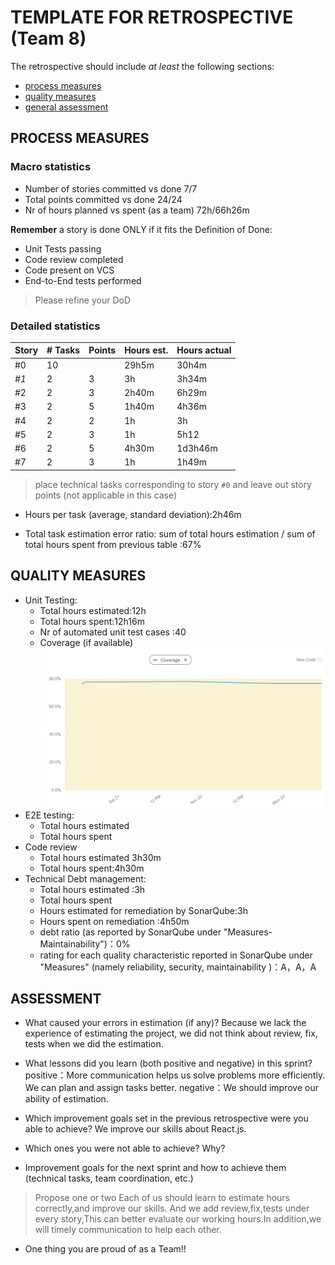 TEMPLATE FOR RETROSPECTIVE (Team 8)
=====================================

The retrospective should include _at least_ the following
sections:

- [process measures](#process-measures)
- [quality measures](#quality-measures)
- [general assessment](#assessment)

## PROCESS MEASURES 

### Macro statistics

- Number of stories committed vs done  7/7
- Total points committed vs done 24/24
- Nr of hours planned vs spent (as a team) 72h/66h26m

**Remember**  a story is done ONLY if it fits the Definition of Done:
 
- Unit Tests passing
- Code review completed
- Code present on VCS
- End-to-End tests performed

> Please refine your DoD 

### Detailed statistics

| Story  | # Tasks | Points | Hours est. | Hours actual |
|--------|---------|--------|------------|--------------|
| #0   |     10    |     |     29h5m      |    30h4m        |
| _#1_   |     2    |    3  |    3h       |    3h34m         |
| #2    |     2   |    3    |     2h40m      |    6h29m          |
| #3     |     2  |   5    |    1h40m       |    4h36m          |
| #4   |     2   |      2  |     1h       |     3h         |
| #5      |   2      |   3     |  1h          |     5h12         |
| #6     |     2   |   5     |      4h30m     |      1d3h46m        |
| #7     |     2    |   3     |    1h      |      1h49m        |

   

> place technical tasks corresponding to story `#0` and leave out story points (not applicable in this case)

- Hours per task (average, standard deviation):2h46m

- Total task estimation error ratio: sum of total hours estimation / sum of total hours spent from previous table :67%

  
## QUALITY MEASURES 

- Unit Testing:
  - Total hours estimated:12h
  - Total hours spent:12h16m
  - Nr of automated unit test cases :40
  - Coverage (if available)
  ![image](https://github.com/S274294/PULSeBS-Team8/blob/master/Retrospectives/coverage.png)
- E2E testing:
  - Total hours estimated
  - Total hours spent
- Code review 
  - Total hours estimated 3h30m
  - Total hours spent:4h30m
- Technical Debt management:
  - Total hours estimated :3h
  - Total hours spent
  - Hours estimated for remediation by SonarQube:3h
  - Hours spent on remediation :4h50m
  - debt ratio (as reported by SonarQube under "Measures-Maintainability")：0%
  - rating for each quality characteristic reported in SonarQube under "Measures" (namely reliability, security, maintainability )：A，A，A
  


## ASSESSMENT

- What caused your errors in estimation (if any)?
Because we lack the experience of estimating the project, we did not think about review, fix, tests when we did the estimation.

- What lessons did you learn (both positive and negative) in this sprint?
positive：More communication helps us solve problems more efficiently.
We can plan and assign tasks better.
negative：We should improve our ability of estimation.

- Which improvement goals set in the previous retrospective were you able to achieve? 
  We improve our skills about React.js.
- Which ones you were not able to achieve? Why?

- Improvement goals for the next sprint and how to achieve them (technical tasks, team coordination, etc.)

> Propose one or two
Each of us should learn to estimate hours correctly,and improve our skills.
And we add review,fix,tests under every story,This can better evaluate our working hours.In addition,we will timely communication to help each other.

- One thing you are proud of as a Team!!

